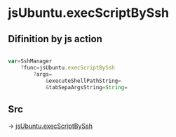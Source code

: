 # jsUbuntu.execScriptBySsh

## Difinition by js action

```js.js

var=SshManager
	?func=jsUbuntu.execScriptBySsh
		?args=
			&executeShellPathString=
			&tabSepaArgsString=String=
```

## Src

-> [jsUbuntu.execScriptBySsh](https://github.com/puutaro/CommandClick/blob/master/app/src/main/java/com/puutaro/commandclick/fragment_lib/terminal_fragment/js_interface/JsUbuntu.kt#L72)


